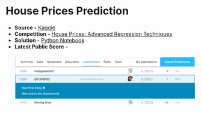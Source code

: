 # House Prices Prediction

- **Source -** [Kaggle](https://www.kaggle.com/)
- **Competition -** [House Prices: Advanced Regression Techniques](https://www.kaggle.com/c/house-prices-advanced-regression-techniques)
- **Solution -** [Python Notebook](https://nbviewer.jupyter.org/github/rj425/House-Prices-Prediction/blob/master/house-prices-prediction.ipynb)
- **Latest Public Score -** <br><br><img src="results/score.png" style="width:700px;">
